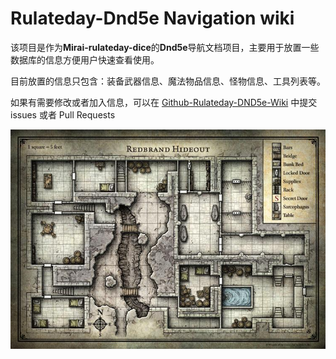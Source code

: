 # Rulateday-Dnd5e Navigation wiki

该项目是作为**Mirai-rulateday-dice**的**Dnd5e**导航文档项目，主要用于放置一些数据库的信息方便用户快速查看使用。

目前放置的信息只包含：装备武器信息、魔法物品信息、怪物信息、工具列表等。

如果有需要修改或者加入信息，可以在 [Github-Rulateday-DND5e-Wiki](https://github.com/Eiriksgata/rulateday-dnd5e-wiki) 中提交issues 或者 Pull Requests
 
![](image/background.jpg)